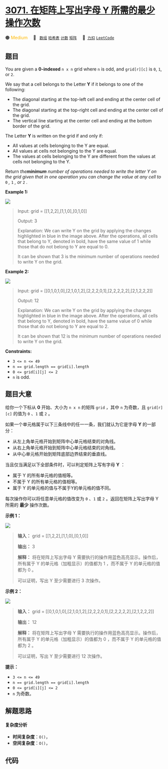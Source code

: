 # [3071. 在矩阵上写出字母 Y 所需的最少操作次数](https://2xiao.github.io/leetcode-js/problem/3071.html)

🟠 <font color=#ffb800>Medium</font>&emsp; 🔖&ensp; [`数组`](/tag/array.md) [`哈希表`](/tag/hash-table.md) [`计数`](/tag/counting.md) [`矩阵`](/tag/matrix.md)&emsp; 🔗&ensp;[`力扣`](https://leetcode.cn/problems/minimum-operations-to-write-the-letter-y-on-a-grid) [`LeetCode`](https://leetcode.com/problems/minimum-operations-to-write-the-letter-y-on-a-grid)

## 题目

You are given a **0-indexed** `n x n` grid where `n` is odd, and `grid[r][c]`
is `0`, `1`, or `2`.

We say that a cell belongs to the Letter **Y** if it belongs to one of the
following:

  * The diagonal starting at the top-left cell and ending at the center cell of the grid.
  * The diagonal starting at the top-right cell and ending at the center cell of the grid.
  * The vertical line starting at the center cell and ending at the bottom border of the grid.

The Letter **Y** is written on the grid if and only if:

  * All values at cells belonging to the Y are equal.
  * All values at cells not belonging to the Y are equal.
  * The values at cells belonging to the Y are different from the values at cells not belonging to the Y.

Return _the**minimum** number of operations needed to write the letter Y on
the grid given that in one operation you can change the value at any cell to_
`0` _,_ `1` _,_ _or_ `2` _._



**Example 1:**

![](https://assets.leetcode.com/uploads/2024/01/22/y2.png)

> Input: grid = [[1,2,2],[1,1,0],[0,1,0]]
> 
> Output: 3
> 
> Explanation: We can write Y on the grid by applying the changes highlighted in blue in the image above. After the operations, all cells that belong to Y, denoted in bold, have the same value of 1 while those that do not belong to Y are equal to 0.
> 
> It can be shown that 3 is the minimum number of operations needed to write Y on the grid.

**Example 2:**

![](https://assets.leetcode.com/uploads/2024/01/22/y3.png)

> Input: grid = [[0,1,0,1,0],[2,1,0,1,2],[2,2,2,0,1],[2,2,2,2,2],[2,1,2,2,2]]
> 
> Output: 12
> 
> Explanation: We can write Y on the grid by applying the changes highlighted in blue in the image above. After the operations, all cells that belong to Y, denoted in bold, have the same value of 0 while those that do not belong to Y are equal to 2. 
> 
> It can be shown that 12 is the minimum number of operations needed to write Y on the grid.



**Constraints:**

  * `3 <= n <= 49 `
  * `n == grid.length == grid[i].length`
  * `0 <= grid[i][j] <= 2`
  * `n` is odd.


## 题目大意

给你一个下标从 **0** 开始、大小为 `n x n` 的矩阵 `grid` ，其中 `n` 为奇数，且 `grid[r][c]` 的值为 `0`
、`1` 或 `2` 。

如果一个单元格属于以下三条线中的任一一条，我们就认为它是字母 **Y** 的一部分：

  * 从左上角单元格开始到矩阵中心单元格结束的对角线。
  * 从右上角单元格开始到矩阵中心单元格结束的对角线。
  * 从中心单元格开始到矩阵底部边界结束的垂直线。

当且仅当满足以下全部条件时，可以判定矩阵上写有字母 **Y** ：

  * 属于 Y 的所有单元格的值相等。
  * 不属于 Y 的所有单元格的值相等。
  * 属于 Y 的单元格的值与不属于Y的单元格的值不同。

每次操作你可以将任意单元格的值改变为 `0` 、`1` 或 `2` 。返回在矩阵上写出字母 Y 所需的 **最少** 操作次数。



**示例 1：**

![](https://assets.leetcode.com/uploads/2024/01/22/y2.png)

> 
> 
> 
> 
> 
> **输入：** grid = [[1,2,2],[1,1,0],[0,1,0]]
> 
> **输出：** 3
> 
> **解释：** 将在矩阵上写出字母 Y 需要执行的操作用蓝色高亮显示。操作后，所有属于 Y 的单元格（加粗显示）的值都为 1 ，而不属于 Y 的单元格的值都为 0 。
> 
> 可以证明，写出 Y 至少需要进行 3 次操作。
> 
> 

**示例 2：**

![](https://assets.leetcode.com/uploads/2024/01/22/y3.png)

> 
> 
> 
> 
> 
> **输入：** grid = [[0,1,0,1,0],[2,1,0,1,2],[2,2,2,0,1],[2,2,2,2,2],[2,1,2,2,2]]
> 
> **输出：** 12
> 
> **解释：** 将在矩阵上写出字母 Y 需要执行的操作用蓝色高亮显示。操作后，所有属于 Y 的单元格（加粗显示）的值都为 0 ，而不属于 Y 的单元格的值都为 2 。
> 
> 可以证明，写出 Y 至少需要进行 12 次操作。
> 
> 



**提示：**

  * `3 <= n <= 49`
  * `n == grid.length == grid[i].length`
  * `0 <= grid[i][j] <= 2`
  * `n` 为奇数。


## 解题思路

#### 复杂度分析

- **时间复杂度**：`O()`，
- **空间复杂度**：`O()`，

## 代码

```javascript

```